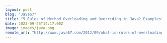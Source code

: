```yaml
---
layout: post
blog: "Java67"
title: "5 Rules of Method Overloading and Overriding in Java? Examples"
date: 2023-09-25T14:17:00Z
image: images/java.png
remote_url: "http://www.java67.com/2012/09/what-is-rules-of-overloading-and-overriding-in-java.html"
---
```


